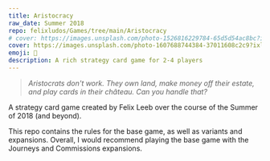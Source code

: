 ```yaml
---
title: Aristocracy
raw_date: Summer 2018
repo: felixludos/Games/tree/main/Aristocracy
# cover: https://images.unsplash.com/photo-1526816229784-65d5d54ac8bc?ixlib=rb-4.0.3&ixid=M3wxMjA3fDB8MHxwaG90by1wYWdlfHx8fGVufDB8fHx8fA%3D%3D&auto=format&fit=crop&w=1440&q=80
cover: https://images.unsplash.com/photo-1607688744384-37011608c2c9?ixlib=rb-4.0.3&ixid=M3wxMjA3fDB8MHxwaG90by1wYWdlfHx8fGVufDB8fHx8fA%3D%3D&auto=format&fit=crop&w=1440&q=80
emoji: 👑
description: A rich strategy card game for 2-4 players
---
```


> *Aristocrats don't work. They own land, make money off their estate, and play cards in their château. Can you handle that?*

A strategy card game created by Felix Leeb over the course of the Summer of 2018 (and beyond).

This repo contains the rules for the base game, as well as variants and expansions. Overall, I would recommend playing the base game with the Journeys and Commissions expansions.

